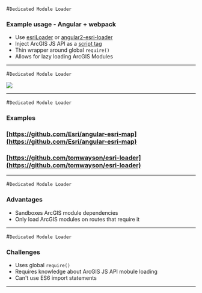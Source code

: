 #`Dedicated Module Loader`

### Example usage - Angular + webpack
* Use [esriLoader](https://github.com/tomwayson/esri-loader) or [angular2-esri-loader](https://github.com/tomwayson/angular2-esri-loader)
* Inject ArcGIS JS API as a [script tag](https://github.com/tomwayson/esri-loader/blob/master/index.ts#L21-L37)
* Thin wrapper around global `require()`
* Allows for lazy loading ArcGIS Modules

---

#`Dedicated Module Loader`

![](./reveal.js/img/dedicated_loader.png)

---

#`Dedicated Module Loader`

### Examples
### [https://github.com/Esri/angular-esri-map](https://github.com/Esri/angular-esri-map)
### [https://github.com/tomwayson/esri-loader](https://github.com/tomwayson/esri-loader)

---

#`Dedicated Module Loader`

### Advantages
* Sandboxes ArcGIS module dependencies
* Only load ArcGIS modules on routes that require it

---

#`Dedicated Module Loader`

### Challenges
* Uses global `require()`
* Requires knowledge about ArcGIS JS API mobule loading
* Can't use ES6 import statements

---

